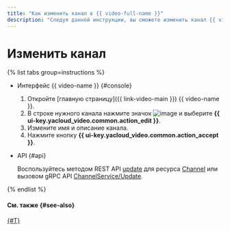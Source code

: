 ```yaml
---
title: "Как изменить канал в {{ video-full-name }}"
description: "Следуя данной инструкции, вы сможете изменить канал {{ video-full-name }}."
---
```


# Изменить канал

{% list tabs group=instructions %}

- Интерфейс {{ video-name }} {#console}

  1. Откройте [главную страницу]({{ link-video-main }}) {{ video-name }}.
  1. В строке нужного канала нажмите значок ![image](../../../_assets/console-icons/ellipsis.svg) и выберите **{{ ui-key.yacloud_video.common.action_edit }}**.
  1. Измените имя и описание канала.
  1. Нажмите кнопку **{{ ui-key.yacloud_video.common.action_accept }}**.

- API {#api}

  Воспользуйтесь методом REST API [update](../../api-ref/Channel/update.md) для ресурса [Channel](../../api-ref/Channel/index.md) или вызовом gRPC API [ChannelService/Update](../../api-ref/grpc/channel_service.md#Update).

{% endlist %}

#### См. также {#see-also}

[{#T}](../video/upload.md)